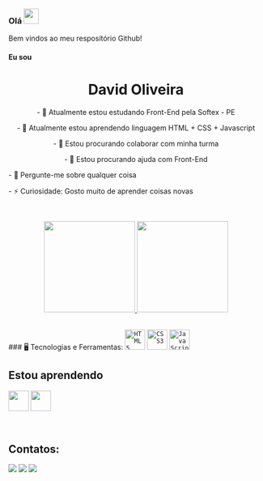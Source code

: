 <!---ESTE ARQUIVO É PARA CONFIGURAR SEU PERFIL DO GITHUB, PREENCHA COM SEUS DADOS. Para que ele seja visto como seu perfil, é preciso criar um repositório público com o seu nome de usuário e salvar com o nome README.md--->
<!---SEUNOME--->
<div dsplay="inline-block">
<h3>Olá <img src="https://raw.githubusercontent.com/kaueMarques/kaueMarques/master/hi.gif" width="30px"></h3>
Bem vindos ao meu resposítório Github!
<h4>Eu sou</h4> 
<h1 align="center">David Oliveira</h1>
  

<!---APRESENTAÇÃO--->  
<div display="block">
<p align="center">‍- 🔭 Atualmente estou estudando Front-End pela Softex - PE</p>
<p align="center">- 🌱 Atualmente estou aprendendo linguagem HTML + CSS + Javascript</p>
<p align="center">- 👯 Estou procurando colaborar com minha turma</p>
<p align="center">- 🤔 Estou procurando ajuda com Front-End</p>
<p align="left">- 💬 Pergunte-me sobre qualquer coisa</a>
<p align="left">- ⚡ Curiosidade: Gosto muito de aprender coisas novas</p>
</div>
  
<br>  

<!---ESTATÍSTICAS DO GITHUB--->
<p align="center">
<a href="https://github.com/DavidSantosOliveira">
<img height="180em" src="https://github-readme-stats-eight-theta.vercel.app/api?username=DavidSantosOliveira&show_icons=true&theme=algolia&include_all_commits=true&count_private=true"/>
<img height="180em" src="https://github-readme-stats-eight-theta.vercel.app/api/top-langs/?username=DavidSantosOliveira&layout=compact&langs_count=8&theme=algolia"/>
</a>
</p>

<br>
<!---ÍCONES DAS LINGUAGENS E FERRAMENTAS--->   
### 🖥️ Tecnologias e Ferramentas: 
<code><img width="40px" src="https://cdn.jsdelivr.net/gh/devicons/devicon/icons/html5/html5-original-wordmark.svg" title = "HTML5"/></code>
<code><img width="40px" src="https://cdn.jsdelivr.net/gh/devicons/devicon/icons/css3/css3-original-wordmark.svg" title = "CSS3"/></code>
<code><img width="40px" src="https://cdn.jsdelivr.net/gh/devicons/devicon/icons/javascript/javascript-original.svg" title = "JavaScript"/></code>



<!---O QUE VC ESTÁ APRENDENDO--->   
## Estou aprendendo
<img loading="lazy" src="https://cdn.jsdelivr.net/gh/devicons/devicon/icons/java/java-original.svg" width="40" height="40"/> <img loading="lazy" src="https://cdn.jsdelivr.net/gh/devicons/devicon/icons/linux/linux-original.svg" width="40" height="40"/>

<br>
  
<!---SEUS CONTATOS---> 
## Contatos:
<div>

<a href="https://instagram.com/david_oliveiraoficial" target="_blank"><img loading="lazy" src="https://img.shields.io/badge/-Instagram-%23E4405F?style=for-the-badge&logo=instagram&logoColor=white" target="_blank"></a>
<a href = "mailto:meucorreiopessoal@gmail.com"><img loading="lazy" src="https://img.shields.io/badge/Gmail-D14836?style=for-the-badge&logo=gmail&logoColor=white" target="_blank"></a>
<a href="https://www.linkedin.com/in/david-oliveira-5960ba289" target="_blank"><img loading="lazy" src="https://img.shields.io/badge/-LinkedIn-%230077B5?style=for-the-badge&logo=linkedin&logoColor=white" target="_blank"></a>   
</div>

